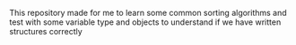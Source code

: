 This repository made for me to learn some common sorting algorithms and test with some variable type and objects to understand if we have written structures correctly
